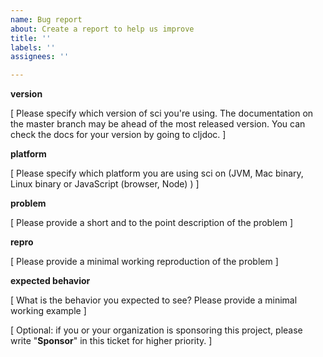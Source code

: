 ```yaml
---
name: Bug report
about: Create a report to help us improve
title: ''
labels: ''
assignees: ''

---
```


**version**

[ Please specify which version of sci you're using. The documentation on the
master branch may be ahead of the most released version. You can check the docs
for your version by going to cljdoc. ]

**platform**

[ Please specify which platform you are using sci on (JVM, Mac binary, Linux binary or JavaScript (browser, Node) ) ]

**problem**

[ Please provide a short and to the point description of the problem ]

**repro**

[ Please provide a minimal working reproduction of the problem ]

**expected behavior**

[ What is the behavior you expected to see? Please provide a minimal working example ]

[ Optional: if you or your organization is sponsoring this project, please write "**Sponsor**" in this ticket for higher priority. ]
